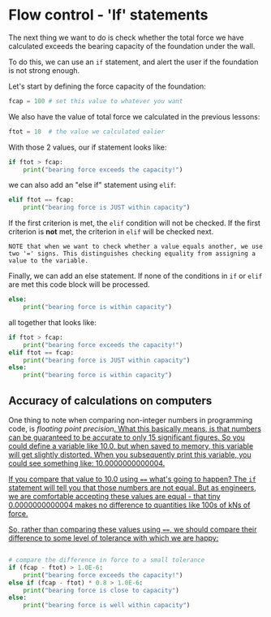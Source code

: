 #  Flow control - 'If' statements

The next thing we want to do is check whether the total force we have calculated exceeds the bearing capacity of the foundation under the wall.

To do this, we can use an `if` statement, and alert the user if the foundation is not strong enough.

Let's start by defining the force capacity of the foundation:
```python
fcap = 100 # set this value to whatever you want
```
We also have the value of total force we calculated in the previous lessons:
```python
ftot = 10  # the value we calculated ealier
```
With those 2 values, our if statement looks like:
```python
if ftot > fcap:
	print("bearing force exceeds the capacity!")
```
we can also add an "else if" statement using `elif`:
```python
elif ftot == fcap:
	print("bearing force is JUST within capacity")
```

If the first criterion is met, the `elif` condition will not be checked. If the first criterion is **not** met, the criterion in `elif` will be checked next.

	NOTE that when we want to check whether a value equals another, we use two '=' signs. This distinguishes checking equality from assigning a value to the variable.

Finally, we can add an else statement. If none of the conditions in `if` or `elif` are met
this code block will be processed.
```python
else:
	print("bearing force is within capacity")
```
all together that looks like:
```python
if ftot > fcap:
	print("bearing force exceeds the capacity!")
elif ftot == fcap:
	print("bearing force is JUST within capacity")
else:
	print("bearing force is within capacity")
```

## Accuracy of calculations on computers

One thing to note when comparing non-integer numbers in programming code, is _floating point precision_<a id = "Wikipedia" href="https://en.wikipedia.org/wiki/Floating-point_arithmetic">.
What this basically means, is that numbers can be guaranteed to be accurate to only 15 significant figures.
So you could define a variable like 10.0, but when saved to memory, this variable will get slightly distorted. When you subsequently print this variable, you could see something like: 10.0000000000004.

If you compare that value to 10.0 using `==` what's going to happen? The `if` statement will tell you that those numbers are not equal. But as engineers, we are comfortable accepting these values are equal - that tiny 0.0000000000004 makes no difference to quantities like 100s of kNs of force.

So, rather than comparing these values using `==`, we should compare their difference to some level of tolerance with which we are happy:

```python

# compare the difference in force to a small tolerance
if (fcap - ftot) > 1.0E-6:
	print("bearing force exceeds the capacity!")
else if (fcap - ftot) * 0.8 > 1.0E-6:
	print("bearing force is close to capacity")
else:
	print("bearing force is well within capacity")
```